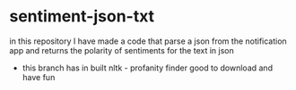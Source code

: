 # sentiment-json-txt
in this repository I have made a code that parse a json from the notification app and returns the polarity of sentiments for the text in json 
- this branch has in built nltk - profanity finder good to download and have fun
